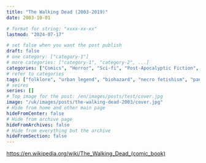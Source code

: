 ```yaml
---
title: "The Walking Dead (2003-2019)"
date: 2003-10-01

# format for string: "xxxx-xx-xx"
lastmod: "2024-07-17"

# set false when you want the post publish
draft: false
# one category: ["category-1"]
# more categories: ["category-1", "category-2", ...]
categories: ["Comics", "Horror", "Sci-fi", "Post-Apocalyptic Fiction", "Biopunk"]
# refer to categories
tags: ["folklore", "urban legend", "biohazard", "necro fetishism", "pandemic", "zombie"]
# seires
series: []
# Top image for the post: /en/images/posts/test/cover.jpg
image: "/uk/images/posts/the-walking-dead-2003/cover.jpg"
# Hide from home and other main page
hideFromCenter: false
# Hide from archive page
hideFromArchives: false
# Hide from everything but the archive
hideFromSection: false
---
```

https://en.wikipedia.org/wiki/The_Walking_Dead_(comic_book)
<!--more-->
